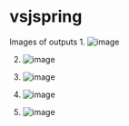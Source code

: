 # vsjspring
Images of outputs
 1.
![image](https://user-images.githubusercontent.com/68769644/156870921-fb5f44df-d156-43b0-8f2e-eb4799e233a8.png)

2. ![image](https://user-images.githubusercontent.com/68769644/156870954-275a52f3-e550-4539-930d-730a3f6e3be7.png)

3. ![image](https://user-images.githubusercontent.com/68769644/156870976-e451d6bc-421a-4e8e-920b-065480c5a9f2.png)
4. ![image](https://user-images.githubusercontent.com/68769644/156870996-fb9ffa2b-8a58-462b-846a-3473270868f4.png)
5. ![image](https://user-images.githubusercontent.com/68769644/156871018-999dd55e-b597-494f-ba72-125700513fab.png)
